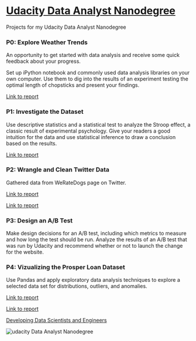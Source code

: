 # [Udacity Data Analyst Nanodegree](https://www.udacity.com/course/data-analyst-nanodegree--nd002)
Projects for my Udacity Data Analyst Nanodegree

### P0: Explore Weather Trends

An opportunity to get started with data analysis and receive some quick feedback about your progress.

Set up iPython notebook and commonly used data analysis libraries on your own computer. Use them to dig into the results of an experiment testing the optimal length of chopsticks and present your findings.

[Link to report](https://github.com/abhiksark/Udacity-DataAnalyst-Nanodegree/blob/master/P0:%20Explore%20Weather%20Trends/Udacity%20Explore%20Weather%20Trends.pdf)

### P1: Investigate the Dataset

Use descriptive statistics and a statistical test to analyze the Stroop effect, a classic result of experimental psychology. Give your readers a good intuition for the data and use statistical inference to draw a conclusion based on the results.

[Link to report](https://github.com/abhiksark/Udacity-DataAnalyst-Nanodegree/blob/master/twitter/Act%20Report.pdf)


### P2: Wrangle and Clean Twitter Data

Gathered data from WeRateDogs page on Twitter. 

[Link to report](https://github.com/abhiksark/Udacity-DataAnalyst-Nanodegree/blob/master/P2:%20Wrangle%20and%20Clean%20Twitter%20Data/Act%20Report.pdf)

[Link to report](https://github.com/abhiksark/Udacity-DataAnalyst-Nanodegree/blob/master/P2:%20Wrangle%20and%20Clean%20Twitter%20Data/Wrangle%20Report.pdf)



### P3: Design an A/B Test

Make design decisions for an A/B test, including which metrics to measure and how long the test should be run. Analyze the results of an A/B test that was run by Udacity and recommend whether or not to launch the change for the website.

### P4: Vizualizing the Prosper Loan Dataset

Use Pandas and apply exploratory data analysis techniques to explore a selected data set for distributions, outliers, and anomalies.

[Link to report](https://github.com/abhiksark/Udacity-DataAnalyst-Nanodegree/blob/master/P3:%20Vizualizing%20the%20Prosper%20Loan%20Dataset/Loan_Dataset_Exploration.ipynb)

[Link to report](https://github.com/abhiksark/Udacity-DataAnalyst-Nanodegree/blob/master/P3:%20Vizualizing%20the%20Prosper%20Loan%20Dataset/%20Loan%20Data%20Explanation.ipynb)



[Developing Data Scientists and Engineers](https://medium.freecodecamp.com/developing-data-scientists-engineers-710f4ef5a773#.eelnzef8u)




![udacity Data Analyst Nanodegree](https://raw.githubusercontent.com/abhiksark/Udacity-DataAnalyst-Nanodegree/master/Certificate.png)


